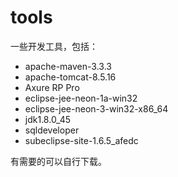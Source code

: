 # tools
一些开发工具，包括：
* apache-maven-3.3.3
* apache-tomcat-8.5.16
* Axure RP Pro
* eclipse-jee-neon-1a-win32
* eclipse-jee-neon-3-win32-x86_64
* jdk1.8.0_45
* sqldeveloper
* subeclipse-site-1.6.5_afedc

有需要的可以自行下载。

